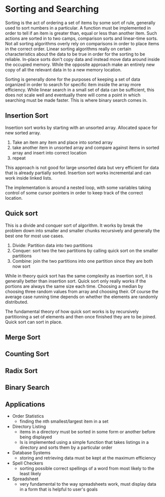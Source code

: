 # Sorting and Searching

Sorting is the act of ordering a set of items by some sort of rule, generally used to sort numbers 
in a particular. A function must be implemented in order to tell if an item is greater than, equal
or less than another item. Such actions are sorted in to two camps, comparison sorts and linear-time
sorts. Not all sorting algorithms overly rely on comparisons in order to place items in the correct
order. Linear sorting algorithms really on certain characteristics about the data to be true
in order for the sorting to be reliable. In-place sorts don't copy data and instead move data
around inside the occupied memory. While the opposite approach make an entirely new copy of
all the relevant data in to a new memory location.

Sorting is generally done for the purposes of keeping a set of data organized in order to search
for specific item inside the array more efficiency. While linear search in a small set of data can
be sufficient, this does not scale well and eventually there will come a point in which searching
must be made faster. This is where binary search comes in.

## Insertion Sort

Insertion sort works by starting with an unsorted array. Allocated space for new sorted array.

1. Take an item any item and place into sorted array
2. take another item in unsorted array and compare against items in sorted array and insert into correct location
3. repeat

This approach is not good for large unsorted data but very efficient for data that is already partially sorted.
Insertion sort works incremental and can work inside linked lists.

The implementation is around a nested loop, with some variables taking control of some cursor
pointers in order to keep track of the correct location.

## Quick sort

This is a divide and conquer sort of algorithm. It works by break the problem down into smaller
and smaller chunks recursively and generally the best one for most use cases.

1. Divide: Partition data into two partitions
2. Conquer: sort two the two partitions by calling quick sort on the smaller partitions
3. Combine: join the two partitions into one partition since they are both now sort

While in theory quick sort has the same complexity as insertion sort, it is generally better than
insertion sort. Quick sort only really works if the portions are always the same size each time.
Choosing a median by choosing three random values from array and choosing their. Of course
the average case running time depends on whether the elements are randomly distributed.

The fundamental theory of how quick sort works is by recursively partitioning a set of elements
and then once finished they are to be joined. Quick sort can sort in place. 



## Merge Sort

## Counting Sort

## Radix Sort

## Binary Search

## Applications

- Order Statistics
  - finding the nth smallest/largest item in a set
- Directory Listing
  - items in a directory must be sorted in some form or another before being displayed
  - ls is implemented using a simple function that takes listings in a directory and sorts them by a particular order
- Database Systems
  - storing and retrieving data must be kept at the maximum efficiency
- Spell Checkers
  - sorting possible correct spellings of a word from most likely to the least likely
- Spreadsheet
  - very fundamental to the way spreadsheets work, must display data in a form that is helpful to user's goals

